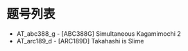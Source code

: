 # 题号列表

- AT_abc388_g - [ABC388G] Simultaneous Kagamimochi 2
- AT_arc189_d - [ARC189D] Takahashi is Slime
